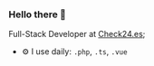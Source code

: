 ### Hello there 👋

Full-Stack Developer at [Check24.es](https://check24.es);<br>

- ⚙️ I use daily: `.php`, `.ts`, `.vue`
